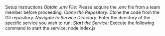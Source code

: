 Setup Instructions
*Obtain .env File:* Please acquire the .env file from a team member before proceeding.
*Clone the Repository:* Clone the code from the Git repository.
*Navigate to Service Directory:* Enter the directory of the specific service you wish to run.
*Start the Service:* Execute the following command to start the service:
node index.js
